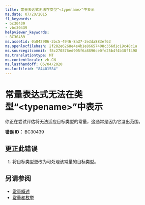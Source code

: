 ```yaml
---
title: 常量表达式无法在类型“<typename>”中表示
ms.date: 07/20/2015
f1_keywords:
- bc30439
- vbc30439
helpviewer_keywords:
- BC30439
ms.assetid: 0a842906-3bc5-4946-8a37-3e3da883ef63
ms.openlocfilehash: 2f282e6268e4e4b1e86657408c356d1c19c48c1a
ms.sourcegitcommit: f8c270376ed905f6a8896ce0fe25b4f4b38ff498
ms.translationtype: MT
ms.contentlocale: zh-CN
ms.lasthandoff: 06/04/2020
ms.locfileid: "84401584"
---
```

# <a name="constant-expression-not-representable-in-type-typename"></a>常量表达式无法在类型“\<typename>”中表示
你正在尝试评估将无法适应目标类型的常量，这通常是因为它溢出范围。  
  
 **错误 ID：** BC30439  
  
## <a name="to-correct-this-error"></a>更正此错误  
  
1. 将目标类型更改为可处理该常量的目标类型。  
  
## <a name="see-also"></a>另请参阅

- [常量概述](../../programming-guide/language-features/constants-enums/constants-overview.md)
- [常量和枚举](../constants-and-enumerations.md)
